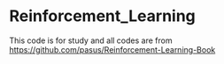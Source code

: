 # Reinforcement_Learning
This code is for study and all codes are from https://github.com/pasus/Reinforcement-Learning-Book 
